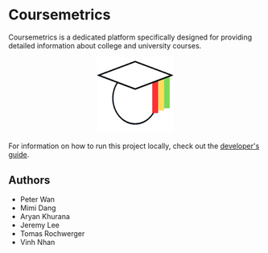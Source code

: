 # Coursemetrics

Coursemetrics is a dedicated platform specifically designed for providing detailed information about college and university courses.

<div align="center">
  <img src="./assets/images/CourseMetricsLogo.png" alt="Logo" style="width: 30%; height: auto;">
</div>

For information on how to run this project locally, check out the [developer's guide](./_documents/local-setup/guide.md).

## Authors

- Peter Wan
- Mimi Dang
- Aryan Khurana
- Jeremy Lee
- Tomas Rochwerger
- Vinh Nhan
